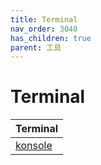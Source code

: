 ```yaml
---
title: Terminal
nav_order: 3040
has_children: true
parent: 工具
---
```



# Terminal

| Terminal |
| --- |
| [konsole](https://samwhelp.github.io/note-about-debian/read/subject/tool/terminal/konsole.html) |
